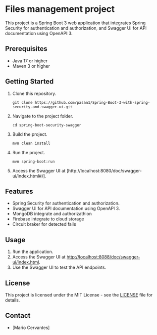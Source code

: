 # Files management project

This project is a Spring Boot 3 web application that integrates Spring Security for authentication and authorization,
and Swagger UI for API documentation using OpenAPI 3.

## Prerequisites

- Java 17 or higher
- Maven 3 or higher

## Getting Started

1. Clone this repository.
   ```
   git clone https://github.com/pasan1/Spring-Boot-3-with-spring-security-and-swagger-ui.git
   ```

2. Navigate to the project folder.
    ```
   cd spring-boot-security-swagger
   ```

3. Build the project.
    ```
   mvn clean install
   ```

4. Run the project.
    ```
   mvn spring-boot:run
   ```

5. Access the Swagger UI at [http://localhost:8080/doc/swagger-ui/index.html#/].

## Features

- Spring Security for authentication and authorization.
- Swagger UI for API documentation using OpenAPI 3.
- MongoDB integrate and authorizathion
- Firebase integrate to cloud storage
- Circuit braker for  detected fails

## Usage

1. Run the application.
2. Access the Swagger UI at [http://localhost:8088/doc/swagger-ui/index.html](http://localhost:8088/doc/swagger-ui/index.html).
3. Use the Swagger UI to test the API endpoints.

## License

This project is licensed under the MIT License - see the [LICENSE](LICENSE) file for details.



## Contact

- [Mario Cervantes]
